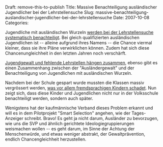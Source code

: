 Draft: remove-this-to-publish
Title: Massive Benachteiligung ausländischer Jugendlicher bei der Lehrstellensuche
Slug: massive-benachteiligung-auslandischer-jugendlicher-bei-der-lehrstellensuche
Date: 2007-10-08
Categories:

Jugendliche mit ausländischen Wurzeln [werden bei der Lehrstellensuche systematisch benachteiligt](http://www.tagi.ch/dyn/news/wirtschaft/800242.html). Bei gleich qualifizierten ausländischen Jugendlichen ist -- alleine aufgrund ihres Namens -- die Chance viermal kleiner, dass sie ihre Pläne verwirklichen können. Zudem hat sich diese Chancenungleichheit in den letzten Jahren noch verschärft.

[Jugendgewalt und fehlende Lehrstellen hängen zusammen](http://www.rahel-imobersteg.ch/?p=145), ebenso gibt es einen Zusammenhang zwischen der "Ausländergewalt" und der Benachteiligung von Jugendlichen mit ausländischen Wurzeln.

Nachdem bei der Schule gespart wurde mussten die Klassen massiv vergrössert werden, [was vor allem fremdsprachigen Kindern schadet](https://406.ch/writing/fremdsprachige-kinder-beeintrachtigen-lernerfolg-nicht/). Nun zeigt sich, dass diese Kinder und Jugendlichen nicht nur in der Volksschule benachteiligt werden, sondern auch später.

Wenigstens hat der kaufmännische Verband dieses Problem erkannt und will es in dem Pilotprojekt "Smart Selection" angehen, wie der Tages-Anzeiger schreibt. Bravo! Es geht ja nicht darum, Ausländer zu bevorzugen, wie uns die SVP und ähnlich gerichtete Ideologiegruppierungen weismachen wollen -- es geht darum, im Sinne der Achtung der Menschenwürde, und etwas weniger abstrakt, der Gewaltprävention, endlich Chancengleichheit herzustellen.
